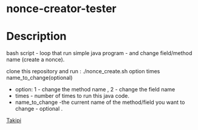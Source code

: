 # nonce-creator-tester

Description
===========
bash script - loop that run simple java program - and change field/method name (create a nonce). 

clone this repository and run :
./nonce_create.sh option times name_to_change(optional)
- option:
  1 - change the method name ,
  2 -  change the field name 
- times - number of times to run this java code. 
- name_to_change -the current name of the method/field you want to change - optional . 

[Takipi](https://app.takipi.com/)


